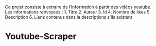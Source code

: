 Ce projet consiste à extraire de l'information à partir des vidéos youtube.
Les informations renvoyées : 
	1. Titre
	2. Auteur
	3. Id
	4. Nombre de likes
	5. Description
	6. Liens contenus dans la descriptions s'ils existent 
	
	

# Youtube-Scraper
